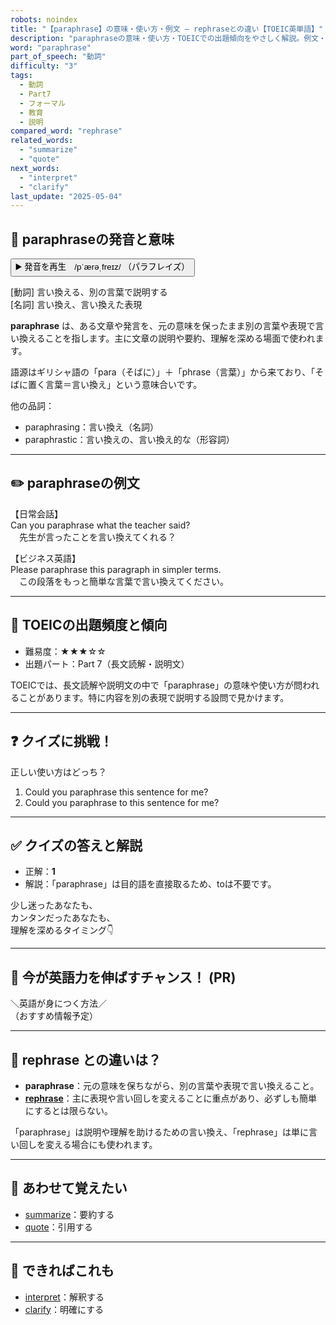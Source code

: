 ```yaml
---
robots: noindex
title: "【paraphrase】の意味・使い方・例文 ― rephraseとの違い【TOEIC英単語】"
description: "paraphraseの意味・使い方・TOEICでの出題傾向をやさしく解説。例文・クイズ付きでrephraseとの違いもわかりやすく学べます。"
word: "paraphrase"
part_of_speech: "動詞"
difficulty: "3"
tags:
  - 動詞
  - Part7
  - フォーマル
  - 教育
  - 説明
compared_word: "rephrase"
related_words:
  - "summarize"
  - "quote"
next_words:
  - "interpret"
  - "clarify"
last_update: "2025-05-04"
---
```


## 🔰 paraphraseの発音と意味

<button class="play-audio" onclick="playTTS('paraphrase')">
  <span class="play-audio-main">
    ▶️ 発音を再生　/pˈærəˌfreɪz/
  </span>
  <span class="play-audio-sub">
    （パラフレイズ）
  </span>
</button>

[動詞] 言い換える、別の言葉で説明する  
[名詞] 言い換え、言い換えた表現

**paraphrase** は、ある文章や発言を、元の意味を保ったまま別の言葉や表現で言い換えることを指します。主に文章の説明や要約、理解を深める場面で使われます。

語源はギリシャ語の「para（そばに）」＋「phrase（言葉）」から来ており、「そばに置く言葉＝言い換え」という意味合いです。

他の品詞：  
- paraphrasing：言い換え（名詞）
- paraphrastic：言い換えの、言い換え的な（形容詞）

---

## ✏️ paraphraseの例文

【日常会話】  
Can you paraphrase what the teacher said?  
　先生が言ったことを言い換えてくれる？

【ビジネス英語】  
Please paraphrase this paragraph in simpler terms.  
　この段落をもっと簡単な言葉で言い換えてください。

---

## 🎯 TOEICの出題頻度と傾向

- 難易度：★★★☆☆
- 出題パート：Part 7（長文読解・説明文）

TOEICでは、長文読解や説明文の中で「paraphrase」の意味や使い方が問われることがあります。特に内容を別の表現で説明する設問で見かけます。

---

## ❓ クイズに挑戦！

正しい使い方はどっち？

1. Could you paraphrase this sentence for me?  
2. Could you paraphrase to this sentence for me?

---

## ✅ クイズの答えと解説

- 正解：**1**
- 解説：「paraphrase」は目的語を直接取るため、toは不要です。

少し迷ったあなたも、  
カンタンだったあなたも、  
理解を深めるタイミング👇️

---

## 🚀 今が英語力を伸ばすチャンス！ (PR)

<div class="info-center">
＼英語が身につく方法／<br>  
（おすすめ情報予定）
</div>

---

## 🤔  rephrase との違いは？

- **paraphrase**：元の意味を保ちながら、別の言葉や表現で言い換えること。
- **[rephrase](/word/rephrase)**：主に表現や言い回しを変えることに重点があり、必ずしも簡単にするとは限らない。

「paraphrase」は説明や理解を助けるための言い換え、「rephrase」は単に言い回しを変える場合にも使われます。

---

## 🧩 あわせて覚えたい

- [summarize](/word/summarize)：要約する
- [quote](/word/quote)：引用する

---

## 📖 できればこれも

- [interpret](/word/interpret)：解釈する
- [clarify](/word/clarify)：明確にする

<!-- cvid: aid07_bid00 -->
